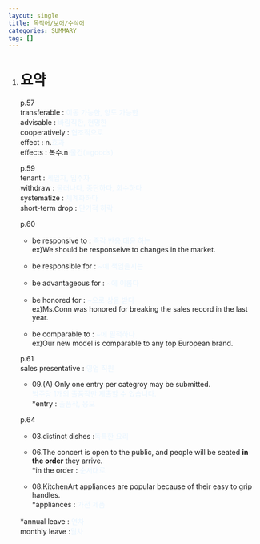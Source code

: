 ```yaml
---
layout: single
title: 목적어/보어/수식어
categories: SUMMARY
tag: []
---
```


1. # 요약
   p.57   
   transferable : <span style="color:#E8F5FF">이동 가능한, 양도 가능한</span>   
   advisable : <span style="color:#E8F5FF">바람직한, 현명한</span>   
   cooperatively : <span style="color:#E8F5FF">협조적으로</span>   
   effect : n.<span style="color:#E8F5FF">효과</span>   
   effects : 복수.n <span style="color:#E8F5FF">물건(=goods)</span>   

   p.59   
   tenant : <span style="color:#E8F5FF">세입자, 입주자</span>   
   withdraw : <span style="color:#E8F5FF">물러나다, 중단하다, 회수하다</span>   
   systematize : <span style="color:#E8F5FF">체계화하다</span>   
   short-term drop : <span style="color:#E8F5FF">단기적 하락</span>   

   p.60   
   - be responsive to : <span style="color:#E8F5FF">즉각 반응,대응 하는</span>   
   ex)We should be responseive to changes in the market.   

   - be responsible for : <span style="color:#E8F5FF">~에 책임을지는</span>   

   - be advantageous for : <span style="color:#E8F5FF">~에 이롭다</span>   

   - be honored for : <span style="color:#E8F5FF">~으로 상을 받다</span>   
   ex)Ms.Conn was honored for breaking the sales record in the last year.

   - be comparable to : <span style="color:#E8F5FF">~에 필적하다</span>   
   ex)Our new model is comparable to any top European brand.   

   p.61   
   sales presentative : <span style="color:#E8F5FF">영업 직원</span>

   - 09.(A) Only one entry per categroy may be submitted.   
   <span style="color:#E8F5FF">범주당 1개의 출품작만 제출할 수 있습니다.</span>   
   *entry : <span style="color:#E8F5FF">출품작, 응모</span>

   p.64   
   - 03.distinct dishes :<span style="color:#E8F5FF">독특한 요리</span>   

   - 06.The concert is open to the public, and people will be seated __in the order__ they arrive.   
   *in the order : <span style="color:#E8F5FF">순서대로</span>   

   - 08.KitchenArt appliances are popular because of their easy to grip handles.   
   *appliances : <span style="color:#E8F5FF">가전 제품</span>   

   *annual leave : <span style="color:#E8F5FF">연차</span>   
   monthly leave :<span style="color:#E8F5FF">월차</span>   
    
   
   
